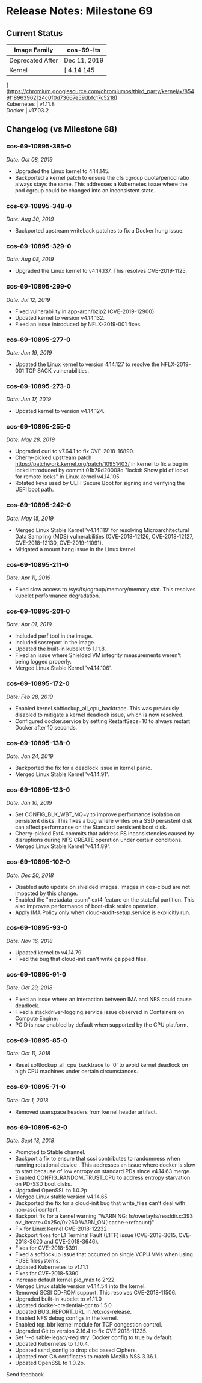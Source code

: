 #  Release Notes: Milestone 69

##  Current Status

Image Family  |  cos-69-lts  
---|---  
Deprecated After  |  Dec 11, 2019  
Kernel  |  [ 4.14.145
](https://chromium.googlesource.com/chromiumos/third_party/kernel/+/8549f18963962124c0f0d73667e59dbfc17c5218)  
Kubernetes  |  v1.11.8  
Docker  |  v17.03.2  
  
##  Changelog (vs Milestone 68)

###  cos-69-10895-385-0

_Date: Oct 08, 2019_

  * Upgraded the Linux kernel to 4.14.145. 
  * Backported a kernel patch to ensure the cfs cgroup quota/period ratio always stays the same. This addresses a Kubernetes issue where the pod cgroup could be changed into an inconsistent state. 

###  cos-69-10895-348-0

_Date: Aug 30, 2019_

  * Backported upstream writeback patches to fix a Docker hung issue. 

###  cos-69-10895-329-0

_Date: Aug 08, 2019_

  * Upgraded the Linux kernel to v4.14.137. This resolves CVE-2019-1125. 

###  cos-69-10895-299-0

_Date: Jul 12, 2019_

  * Fixed vulnerability in app-arch/bzip2 (CVE-2019-12900). 
  * Updated kernel to version v4.14.132. 
  * Fixed an issue introduced by NFLX-2019-001 fixes. 

###  cos-69-10895-277-0

_Date: Jun 19, 2019_

  * Updated the Linux kernel to version 4.14.127 to resolve the NFLX-2019-001 TCP SACK vulnerabilities. 

###  cos-69-10895-273-0

_Date: Jun 17, 2019_

  * Updated kernel to version v4.14.124. 

###  cos-69-10895-255-0

_Date: May 28, 2019_

  * Upgraded curl to v7.64.1 to fix CVE-2018-16890. 
  * Cherry-picked upstream patch https://patchwork.kernel.org/patch/10951403/ in kernel to fix a bug in lockd introduced by commit 01b79d20008d "lockd: Show pid of lockd for remote locks" in Linux kernel v4.14.105. 
  * Rotated keys used by UEFI Secure Boot for signing and verifying the UEFI boot path. 

###  cos-69-10895-242-0

_Date: May 15, 2019_

  * Merged Linux Stable Kernel 'v4.14.119' for resolving Microarchitectural Data Sampling (MDS) vulnerabilities (CVE-2018-12126, CVE-2018-12127, CVE-2018-12130, CVE-2019-11091). 
  * Mitigated a mount hang issue in the Linux kernel. 

###  cos-69-10895-211-0

_Date: Apr 11, 2019_

  * Fixed slow access to /sys/fs/cgroup/memory/memory.stat. This resolves kubelet performance degradation. 

###  cos-69-10895-201-0

_Date: Apr 01, 2019_

  * Included perf tool in the image. 
  * Included sosreport in the image. 
  * Updated the built-in kubelet to 1.11.8. 
  * Fixed an issue where Shielded VM integrity measurements weren't being logged properly. 
  * Merged Linux Stable Kernel 'v4.14.106'. 

###  cos-69-10895-172-0

_Date: Feb 28, 2019_

  * Enabled kernel.softlockup_all_cpu_backtrace. This was previously disabled to mitigate a kernel deadlock issue, which is now resolved. 
  * Configured docker.service by setting RestartSecs=10 to always restart Docker after 10 seconds. 

###  cos-69-10895-138-0

_Date: Jan 24, 2019_

  * Backported the fix for a deadlock issue in kernel panic. 
  * Merged Linux Stable Kernel 'v4.14.91'. 

###  cos-69-10895-123-0

_Date: Jan 10, 2019_

  * Set CONFIG_BLK_WBT_MQ=y to improve performance isolation on persistent disks. This fixes a bug where writes on a SSD persistent disk can affect performance on the Standard persistent boot disk. 
  * Cherry-picked Ext4 commits that address FS inconsistencies caused by disruptions during NFS CREATE operation under certain conditions. 
  * Merged Linux Stable Kernel 'v4.14.89'. 

###  cos-69-10895-102-0

_Date: Dec 20, 2018_

  * Disabled auto update on shielded images. Images in cos-cloud are not impacted by this change. 
  * Enabled the "metadata_csum" ext4 feature on the stateful partition. This also improves performance of boot-disk resize operation. 
  * Apply IMA Policy only when cloud-audit-setup.service is explicitly run. 

###  cos-69-10895-93-0

_Date: Nov 16, 2018_

  * Updated kernel to v4.14.79. 
  * Fixed the bug that cloud-init can't write gzipped files. 

###  cos-69-10895-91-0

_Date: Oct 29, 2018_

  * Fixed an issue where an interaction between IMA and NFS could cause deadlock. 
  * Fixed a stackdriver-logging.service issue observed in Containers on Compute Engine. 
  * PCID is now enabled by default when supported by the CPU platform. 

###  cos-69-10895-85-0

_Date: Oct 11, 2018_

  * Reset softlockup_all_cpu_backtrace to '0' to avoid kernel deadlock on high CPU machines under certain circumstances. 

###  cos-69-10895-71-0

_Date: Oct 1, 2018_

  * Removed userspace headers from kernel header artifact. 

###  cos-69-10895-62-0

_Date: Sept 18, 2018_

  * Promoted to Stable channel. 
  * Backport a fix to ensure that scsi contributes to randomness when running rotational device  . This addresses an issue where docker is slow to start because of low entropy on standard PDs since v4.14.63 merge. 
  * Enabled CONFIG_RANDOM_TRUST_CPU to address entropy starvation on PD-SSD boot disks. 
  * Upgraded OpenSSL to 1.0.2p 
  * Merged Linux stable version v4.14.65 
  * Backported the fix for a cloud-init bug that write_files can't deal with non-asci content  . 
  * Backport fix for a kernel warning "WARNING: fs/overlayfs/readdir.c:393 ovl_iterate+0x25c/0x260 WARN_ON(!cache->refcount)" 
  * Fix for Linux Kernel CVE-2018-12232 
  * Backport fixes for L1 Terminal Fault (L1TF) issue (CVE-2018-3615, CVE-2018-3620 and CVE-2018-3646). 
  * Fixes for CVE-2018-5391. 
  * Fixed a softlockup issue that occurred on single VCPU VMs when using FUSE filesystems. 
  * Updated Kubernetes to v1.11.1 
  * Fixes for CVE-2018-5390. 
  * Increase default kernel.pid_max to 2^22. 
  * Merged Linux stable version v4.14.54 into the kernel. 
  * Removed SCSI CD-ROM support. This resolves CVE-2018-11506. 
  * Upgraded built-in kubelet to v1.11.0 
  * Updated docker-credential-gcr to 1.5.0 
  * Updated BUG_REPORT_URL in /etc/os-release. 
  * Enabled NFS debug configs in the kernel. 
  * Enabled tcp_bbr kernel module for TCP congestion control. 
  * Upgraded Git to version 2.16.4 to fix CVE 2018-11235. 
  * Set '--disable-legacy-registry' Docker config to true by default. 
  * Updated Kubernetes to 1.10.4. 
  * Updated sshd_config to drop cbc based Ciphers. 
  * Updated root CA certificates to match Mozilla NSS 3.36.1. 
  * Updated OpenSSL to 1.0.2o. 

Send feedback

